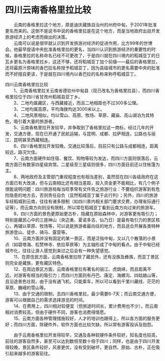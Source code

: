 # 四川云南香格里拉比较  
  
&emsp;&emsp;云南的香格里拉这个地方，原是迪庆藏族自治州的州府中甸，于2001年批准更名而来的。这倒不是说书中说的香格里拉是在这个地方，而是当地政府出自开发旅游经济上的考虑而做出的决策。  
&emsp;&emsp;云南可以说是很早就认识到开发旅游对经济的促进作用，比方99年的世博会。他最早提请中央批准香格里拉的更名，当四川认识到旅游经济的重要性的时候，香格里拉的名称命名已经不可更改了，于是四川就在四川境内的稻城亚丁的日瓦乡更名为香格里拉乡，这还不够，还将稻城亚丁加个前缀——最后的香格里拉，还将最原汁原味的香巴拉名称授予稻城亚丁，因为县级城市的更名需要中央的批准而不好擅自更该，于是就在四川境内以香巴拉的名称来称呼稻城亚丁。  

四川云南香格里拉比较  
&emsp;&emsp;1、云南香格里拉关云南省德钦州中甸县（现已改名为香格里拉县），而四川香格里拉位于四川省甘孜州稻城县亚丁乡。  
&emsp;&emsp;2、二地均属藏区，与西藏接近，而且二地相距也不过300多公理。  
&emsp;&emsp;3、二地均属高原，平均海拨均达3000米以上。  
&emsp;&emsp;4、二地风景相似，均以雪山、高原、牧场、草原、藏庙、高山湖泊为其特色，吸引着大量的旅游者。  
&emsp;&emsp;5、云南香格里拉开发较早，并争取到了香格里拉这一商标，经过几年的开发，交通方便，现在已开通了民航运输，与昆明、成都、拉萨相连，公路也与丽江、昆明甚至西藏相连。  
&emsp;&emsp;6、四川香格里拉开发较晚，交通比较落后，目前只有公路与成都相连，距离较远，路况欠佳。  
&emsp;&emsp;7、云南方面硬件如住宿、餐饮、购物等较为发达，而四川方面则很落后，云南方面已有数家四星级宾馆，二星级至三星级则很多，四川方面目前还以住帐篷为主。  
&emsp;&emsp;8、两地政府及主管部门重视程度也有相当差别，虽然现在四川各级政府在这方面已有大改进，但与云南相比还有相当差距，投入资金更不能相比，有几个例子很能说明问题：四川旅游局每当旺季常有文件告之旅游行业：不要组织游客到有危险隐患的地方去，否则责任自负（显然稻城亚丁属于此行列）；另外，四川的旅游车经稻城到云南，往往有诸多限制（如四川景内相关部门要求交费，办理省际通行证等），而云南方向则没有限制，所以常在稻城亚丁看到云南方向过来的旅游车。  
&emsp;&emsp;9、四川方面的景色更原始更古朴，隐藏在原始森林中，对游客更有吸引力；特别是藏民心中的三座神山（央迈勇、夏诺多吉、仙乃日）是最有吸引力的景区核心，再辅以草原、牧场等，可以说是旅游者最向往的地方，而且适合开展各类特种旅游登山、徒步、骑马、露营等。  
&emsp;&emsp;10、云南方面并没有固定的某一景区，而是泛指中甸，又以几个散落的小景点（如碧塔海、松赞林寺、依拉草原等）为主轴形成了中甸的看点。由于中甸已经城市化，往往让游人感觉到来过之后会有一种失望感觉。  
&emsp;&emsp;11、在原住民方面，云南香格里拉除了藏民外，还有没族及彝族，而亚丁景区则完全是藏族，更有藏区特色。  
&emsp;&emsp;12、在周边景区方面，云南香格里拉有著名的丽江、虎跳峡，而且距离不远，对游客有相当的吸引力；而四川方面则有丹巴、康定、海螺沟、四姑娘山等，且沿途景色壮观，由于没有通飞机，只能乘车，所以可以看到千里川藏线、茫茫的草原、巍峨的雪山等。  
&emsp;&emsp;13、由于交通的限制，去四川香格里拉，最少需要6-7天；而云南交通方便，游客可以根据自己的需求选择游览的时间。  
&emsp;&emsp;14、在费用上，四川相对较便宜（但旅途时间长，累计费用也不少），而云南相对消费较高，但由于硬件不同，游客也消费得情愿。  
&emsp;&emsp;15、云南方面各种管理措施较好，人才的培训也跟得上，所以各方面的服务更好；而四川方面，除硬件外，软件方面也比较欠缺，所以常有游客投诉及抱怨。  

&emsp;&emsp;由于云南香格里拉开发得较早，交通及各种软硬件条件较好，知名度也较高，前往的游客自然多，甚至可以达到数倍至数十倍于四川；同样，也是由于四川开发得较晚，景区条件较好，风景更优，没有受到破坏，更自然、原始、古朴，正在吸引起来越多的游客前往。